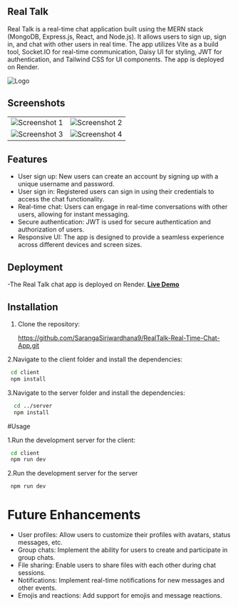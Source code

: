 ## Real Talk

Real Talk is a real-time chat application built using the MERN stack (MongoDB, Express.js, React, and Node.js). It allows users to sign up, sign in, and chat with other users in real time. The app utilizes Vite as a build tool, Socket.IO for real-time communication, Daisy UI for styling, JWT for authentication, and Tailwind CSS for UI components. The app is deployed on Render.


![Logo](https://github.com/SarangaSiriwardhana9/RealTalk-Real-Time-Chat-App/assets/99233703/1b2cab50-8929-47a8-b634-5a890934bfe5)

## Screenshots

|   |   |
|---|---|
| ![Screenshot 1](https://github.com/SarangaSiriwardhana9/RealTalk-Real-Time-Chat-App/assets/99233703/5142ab7b-88b3-4ee3-8fbd-818f591635a7) | ![Screenshot 2](https://github.com/SarangaSiriwardhana9/RealTalk-Real-Time-Chat-App/assets/99233703/2a72a691-054a-4900-8a42-695ce3a9e9e3) |
| ![Screenshot 3](https://github.com/SarangaSiriwardhana9/RealTalk-Real-Time-Chat-App/assets/99233703/62828302-80ee-423b-9f6f-2c84eba8e86f) | ![Screenshot 4](https://github.com/SarangaSiriwardhana9/RealTalk-Real-Time-Chat-App/assets/99233703/1e0d870d-13d0-48f4-afc5-0f600c3c8bc2) |


## Features

- User sign up: New users can create an account by signing up with a unique username and password.
- User sign in: Registered users can sign in using their credentials to access the chat functionality.
- Real-time chat: Users can engage in real-time conversations with other users, allowing for instant messaging.
- Secure authentication: JWT is used for secure authentication and authorization of users.
- Responsive UI: The app is designed to provide a seamless experience across different devices and screen sizes.

## Deployment
-The Real Talk chat app is deployed on Render. 
**[Live Demo](https://realtalk-opov.onrender.com)**

## Installation

1. Clone the repository:

   
   https://github.com/SarangaSiriwardhana9/RealTalk-Real-Time-Chat-App.git

2.Navigate to the client folder and install the dependencies:

   ```bash
    cd client
    npm install
  ```

3.Navigate to the server folder and install the dependencies:

  ```bash
    cd ../server
    npm install
  ```

#Usage

1.Run the development server for the client:

  ```bash
   cd client
   npm run dev
  ```

2.Run the development server for the server

  ```bash
   npm run dev
  ```

# Future Enhancements

- User profiles: Allow users to customize their profiles with avatars, status messages, etc.
- Group chats: Implement the ability for users to create and participate in group chats.
- File sharing: Enable users to share files with each other during chat sessions.
- Notifications: Implement real-time notifications for new messages and other events.
- Emojis and reactions: Add support for emojis and message reactions.

